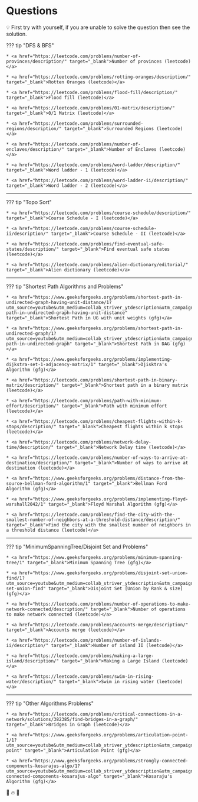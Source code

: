 # Questions


💡 First try with yourself, if you are unable to solve the question then see the solution.



??? tip "DFS & BFS"

    * <a href="https://leetcode.com/problems/number-of-provinces/description/" target="_blank">Number of provinces (leetcode)</a>

    * <a href="https://leetcode.com/problems/rotting-oranges/description/" target="_blank">Rotten Oranges (leetcode)</a>

    * <a href="https://leetcode.com/problems/flood-fill/description/" target="_blank">Flood fill (leetcode)</a>

    * <a href="https://leetcode.com/problems/01-matrix/description/" target="_blank">0/1 Matrix (leetcode)</a>

    * <a href="https://leetcode.com/problems/surrounded-regions/description/" target="_blank">Surrounded Regions (leetcode)</a>

    * <a href="https://leetcode.com/problems/number-of-enclaves/description/" target="_blank">Number of Enclaves (leetcode)</a>

    * <a href="https://leetcode.com/problems/word-ladder/description/" target="_blank">Word ladder - 1 (leetcode)</a>

    * <a href="https://leetcode.com/problems/word-ladder-ii/description/" target="_blank">Word ladder - 2 (leetcode)</a>

---

??? tip "Topo Sort"

    * <a href="https://leetcode.com/problems/course-schedule/description/" target="_blank">Course Schedule - I (leetcode)</a>

    * <a href="https://leetcode.com/problems/course-schedule-ii/description/" target="_blank">Course Schedule - II (leetcode)</a>

    * <a href="https://leetcode.com/problems/find-eventual-safe-states/description/" target="_blank">Find eventual safe states (leetcode)</a>

    * <a href="https://leetcode.com/problems/alien-dictionary/editorial/" target="_blank">Alien dictionary (leetcode)</a>


---

??? tip "Shortest Path Algorithms and Problems"

    * <a href="https://www.geeksforgeeks.org/problems/shortest-path-in-undirected-graph-having-unit-distance/1?utm_source=youtube&utm_medium=collab_striver_ytdescription&utm_campaign=shortest-path-in-undirected-graph-having-unit-distance" target="_blank">Shortest Path in UG with unit weights (gfg)</a>

    * <a href="https://www.geeksforgeeks.org/problems/shortest-path-in-undirected-graph/1?utm_source=youtube&utm_medium=collab_striver_ytdescription&utm_campaign=shortest-path-in-undirected-graph" target="_blank">Shortest Path in DAG (gfg)</a>

    * <a href="https://www.geeksforgeeks.org/problems/implementing-dijkstra-set-1-adjacency-matrix/1" target="_blank">Djisktra's Algorithm (gfg)</a>

    * <a href="https://leetcode.com/problems/shortest-path-in-binary-matrix/description/" target="_blank">Shortest path in a binary matrix (leetcode)</a>

    * <a href="https://leetcode.com/problems/path-with-minimum-effort/description/" target="_blank">Path with minimum effort (leetcode)</a>

    * <a href="https://leetcode.com/problems/cheapest-flights-within-k-stops/description/" target="_blank">Cheapest flights within k stops (leetcode)</a>

    * <a href="https://leetcode.com/problems/network-delay-time/description/" target="_blank">Network Delay time (leetcode)</a>

    * <a href="https://leetcode.com/problems/number-of-ways-to-arrive-at-destination/description/" target="_blank">Number of ways to arrive at destination (leetcode)</a>

    * <a href="https://www.geeksforgeeks.org/problems/distance-from-the-source-bellman-ford-algorithm/1" target="_blank">Bellman Ford Algorithm (gfg)</a>

    * <a href="https://www.geeksforgeeks.org/problems/implementing-floyd-warshall2042/1" target="_blank">Floyd Warshal Algorithm (gfg)</a>

    * <a href="https://leetcode.com/problems/find-the-city-with-the-smallest-number-of-neighbors-at-a-threshold-distance/description/" target="_blank">Find the city with the smallest number of neighbors in a threshold distance (leetcode)</a>


---

??? tip "MinimumSpanningTree/Disjoint Set and Problems"

    * <a href="https://www.geeksforgeeks.org/problems/minimum-spanning-tree/1" target="_blank">Minimum Spanning Tree (gfg)</a>

    * <a href="https://www.geeksforgeeks.org/problems/disjoint-set-union-find/1?utm_source=youtube&utm_medium=collab_striver_ytdescription&utm_campaign=disjoint-set-union-find" target="_blank">Disjoint Set [Union by Rank & size] (gfg)</a>

    * <a href="https://leetcode.com/problems/number-of-operations-to-make-network-connected/description/" target="_blank">Number of operations to make network connected (leetcode)</a>

    * <a href="https://leetcode.com/problems/accounts-merge/description/" target="_blank">Accounts merge (leetcode)</a>

    * <a href="https://leetcode.com/problems/number-of-islands-ii/description/" target="_blank">Number of island II (leetcode)</a>

    * <a href="https://leetcode.com/problems/making-a-large-island/description/" target="_blank">Making a Large Island (leetcode)</a>

    * <a href="https://leetcode.com/problems/swim-in-rising-water/description/" target="_blank">Swim in rising water (leetcode)</a>


---

??? tip "Other Algorithms Problems"

    * <a href="https://leetcode.com/problems/critical-connections-in-a-network/solutions/382385/find-bridges-in-a-graph/" target="_blank">Bridges in Graph (leetcode)</a>

    * <a href="https://www.geeksforgeeks.org/problems/articulation-point-1/1?utm_source=youtube&utm_medium=collab_striver_ytdescription&utm_campaign=articulation-point" target="_blank">Articulation Point (gfg)</a>

    * <a href="https://www.geeksforgeeks.org/problems/strongly-connected-components-kosarajus-algo/1?utm_source=youtube&utm_medium=collab_striver_ytdescription&utm_campaign=strongly-connected-components-kosarajus-algo" target="_blank">Kosaraju's Algorithm (gfg)</a>



💯 🔥 🚀

